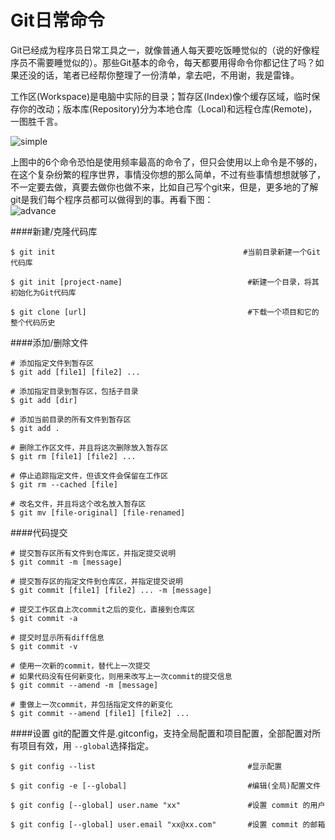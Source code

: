 Git日常命令
=========
Git已经成为程序员日常工具之一，就像普通人每天要吃饭睡觉似的（说的好像程序员不需要睡觉似的）。那些Git基本的命令，每天都要用得命令你都记住了吗？如果还没的话，笔者已经帮你整理了一份清单，拿去吧，不用谢，我是雷锋。

工作区(Workspace)是电脑中实际的目录；暂存区(Index)像个缓存区域，临时保存你的改动；版本库(Repository)分为本地仓库（Local)和远程仓库(Remote)，一图胜千言。

![simple](http://www.ruanyifeng.com/blogimg/asset/2015/bg2015120901.png)

上图中的6个命令恐怕是使用频率最高的命令了，但只会使用以上命令是不够的，在这个复杂纷繁的程序世界，事情没你想的那么简单，不过有些事情想想就够了，不一定要去做，真要去做你也做不来，比如自己写个git来，但是，更多地的了解git是我们每个程序员都可以做得到的事。再看下图：  
![advance](http://ww4.sinaimg.cn/mw690/81b78497jw1eqnk1bkyaij20e40bpjsm.jpg)

####新建/克隆代码库

	
	$ git init                                          #当前目录新建一个Git代码库
	
	$ git init [project-name]						     #新建一个目录，将其初始化为Git代码库
	
	$ git clone [url]								     #下载一个项目和它的整个代码历史

####添加/删除文件
	
	# 添加指定文件到暂存区
	$ git add [file1] [file2] ...

	# 添加指定目录到暂存区，包括子目录
	$ git add [dir]

	# 添加当前目录的所有文件到暂存区
	$ git add .

	# 删除工作区文件，并且将这次删除放入暂存区
	$ git rm [file1] [file2] ...

	# 停止追踪指定文件，但该文件会保留在工作区
	$ git rm --cached [file]

	# 改名文件，并且将这个改名放入暂存区
	$ git mv [file-original] [file-renamed]

####代码提交
	
	# 提交暂存区所有文件到仓库区，并指定提交说明
	$ git commit -m [message]

	# 提交暂存区的指定文件到仓库区，并指定提交说明
	$ git commit [file1] [file2] ... -m [message]

	# 提交工作区自上次commit之后的变化，直接到仓库区
	$ git commit -a

	# 提交时显示所有diff信息
	$ git commit -v

	# 使用一次新的commit，替代上一次提交
	# 如果代码没有任何新变化，则用来改写上一次commit的提交信息
	$ git commit --amend -m [message]

	# 重做上一次commit，并包括指定文件的新变化
	$ git commit --amend [file1] [file2] ...

####设置
git的配置文件是.gitconfig，支持全局配置和项目配置，全部配置对所有项目有效，用 `--global`选择指定。
	
	$ git config --list                                  #显示配置
	
	$ git config -e [--global]  						 #编辑(全局)配置文件
	
	$ git config [--global] user.name "xx"               #设置 commit 的用户
	
	$ git config [--global] user.email "xx@xx.com"       #设置 commit 的邮箱

